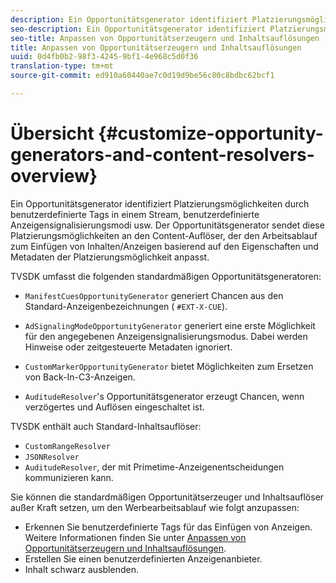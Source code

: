 ```yaml
---
description: Ein Opportunitätsgenerator identifiziert Platzierungsmöglichkeiten durch benutzerdefinierte Tags in einem Stream, benutzerdefinierte Anzeigensignalisierungsmodi usw. Der Opportunitätsgenerator sendet diese Platzierungsmöglichkeiten an den Content-Auflöser, der den Arbeitsablauf zum Einfügen von Inhalten/Anzeigen basierend auf den Eigenschaften und Metadaten der Platzierungsmöglichkeit anpasst.
seo-description: Ein Opportunitätsgenerator identifiziert Platzierungsmöglichkeiten durch benutzerdefinierte Tags in einem Stream, benutzerdefinierte Anzeigensignalisierungsmodi usw. Der Opportunitätsgenerator sendet diese Platzierungsmöglichkeiten an den Content-Auflöser, der den Arbeitsablauf zum Einfügen von Inhalten/Anzeigen basierend auf den Eigenschaften und Metadaten der Platzierungsmöglichkeit anpasst.
seo-title: Anpassen von Opportunitätserzeugern und Inhaltsauflösungen
title: Anpassen von Opportunitätserzeugern und Inhaltsauflösungen
uuid: 0d4fb0b2-98f3-4245-9bf1-4e968c5d0f36
translation-type: tm+mt
source-git-commit: ed910a60440ae7c0d19d9be56c80c8bdbc62bcf1

---
```



# Übersicht {#customize-opportunity-generators-and-content-resolvers-overview}

Ein Opportunitätsgenerator identifiziert Platzierungsmöglichkeiten durch benutzerdefinierte Tags in einem Stream, benutzerdefinierte Anzeigensignalisierungsmodi usw. Der Opportunitätsgenerator sendet diese Platzierungsmöglichkeiten an den Content-Auflöser, der den Arbeitsablauf zum Einfügen von Inhalten/Anzeigen basierend auf den Eigenschaften und Metadaten der Platzierungsmöglichkeit anpasst.

TVSDK umfasst die folgenden standardmäßigen Opportunitätsgeneratoren:

* `ManifestCuesOpportunityGenerator` generiert Chancen aus den Standard-Anzeigenbezeichnungen ( `#EXT-X-CUE`).

* `AdSignalingModeOpportunityGenerator` generiert eine erste Möglichkeit für den angegebenen Anzeigensignalisierungsmodus. Dabei werden Hinweise oder zeitgesteuerte Metadaten ignoriert.
* `CustomMarkerOpportunityGenerator` bietet Möglichkeiten zum Ersetzen von Back-In-C3-Anzeigen.
* `AuditudeResolver`&#39;s Opportunitätsgenerator erzeugt Chancen, wenn verzögertes und Auflösen eingeschaltet ist.

TVSDK enthält auch Standard-Inhaltsauflöser:

* `CustomRangeResolver`
* `JSONResolver`
* `AuditudeResolver`, der mit Primetime-Anzeigenentscheidungen kommunizieren kann.

Sie können die standardmäßigen Opportunitätserzeuger und Inhaltsauflöser außer Kraft setzen, um den Werbearbeitsablauf wie folgt anzupassen:

* Erkennen Sie benutzerdefinierte Tags für das Einfügen von Anzeigen. Weitere Informationen finden Sie unter [Anpassen von Opportunitätserzeugern und Inhaltsauflösungen](../../../../tvsdk-3x-android-prog/android-3x-advertising/ad-insertion/content-resolver/android-3x-content-resolver.md).
* Erstellen Sie einen benutzerdefinierten Anzeigenanbieter.
* Inhalt schwarz ausblenden.